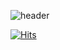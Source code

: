 ![header](https://capsule-render.vercel.app/api?type=Waving&text=Hello+I'm+Eunchong+Kim!+😀&fontSize=50&fontAlign=43&fontAlignY=30&fontColor=FFFFFF&desc=Backend+Engineer+🤖&descAlign=16&descAlignY=50&animation=fadeIn&height=180)

[![Hits](https://hits.seeyoufarm.com/api/count/incr/badge.svg?url=https%3A%2F%2Fgithub.com%2Fyang&count_bg=%237D7D7D&title_bg=%239185F3&icon=github.svg&icon_color=%23FFFFFF&title=MyPage&edge_flat=false)](https://hits.seeyoufarm.com)
